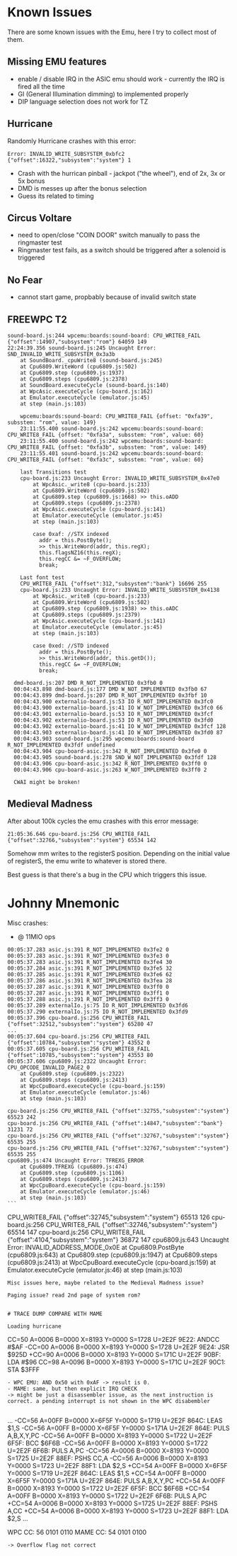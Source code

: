 # Known Issues

There are some known issues with the Emu, here I try to collect most of them.

## Missing EMU features

- enable / disable IRQ in the ASIC emu should work - currently the IRQ is fired all the time
- GI (General Illumination dimming) to implemented properly
- DIP language selection does not work for TZ

## Hurricane

Randomly Hurricane crashes with this error:

```
Error: INVALID_WRITE_SUBSYSTEM_0xbfc2 {"offset":16322,"subsystem":"system"} 1
```

- Crash with the hurrican pinball - jackpot ("the wheel"), end of 2x, 3x or 5x bonus
- DMD is messes up after the bonus selection
- Guess its related to timing

## Circus Voltare

- need to open/close "COIN DOOR" switch manually to pass the ringmaster test
- Ringmaster test fails, as a switch should be triggered after a solenoid is triggered

## No Fear

- cannot start game, propbably because of invalid switch state

## FREEWPC T2

```
sound-board.js:244 wpcemu:boards:sound-board: CPU_WRITE8_FAIL {"offset":14907,"subsystem":"rom"} 64059 149
22:24:39.356 sound-board.js:245 Uncaught Error: SND_INVALID_WRITE_SUBSYSTEM_0x3a3b
    at SoundBoard._cpuWrite8 (sound-board.js:245)
    at Cpu6809.WriteWord (cpu6809.js:502)
    at Cpu6809.step (cpu6809.js:1937)
    at Cpu6809.steps (cpu6809.js:2378)
    at SoundBoard.executeCycle (sound-board.js:140)
    at WpcAsic.executeCycle (cpu-board.js:162)
    at Emulator.executeCycle (emulator.js:45)
    at step (main.js:103)

    wpcemu:boards:sound-board: CPU_WRITE8_FAIL {offset: "0xfa39", subsstem: "rom", value: 149}
    23:11:55.400 sound-board.js:242 wpcemu:boards:sound-board: CPU_WRITE8_FAIL {offset: "0xfa3a", subsstem: "rom", value: 60}
    23:11:55.400 sound-board.js:242 wpcemu:boards:sound-board: CPU_WRITE8_FAIL {offset: "0xfa3b", subsstem: "rom", value: 149}
    23:11:55.401 sound-board.js:242 wpcemu:boards:sound-board: CPU_WRITE8_FAIL {offset: "0xfa3c", subsstem: "rom", value: 60}

    last Transitions test
    cpu-board.js:233 Uncaught Error: INVALID_WRITE_SUBSYSTEM_0x47e0
        at WpcAsic._write8 (cpu-board.js:233)
        at Cpu6809.WriteWord (cpu6809.js:502)
        at Cpu6809.step (cpu6809.js:1668) >> this.oADD
        at Cpu6809.steps (cpu6809.js:2378)
        at WpcAsic.executeCycle (cpu-board.js:141)
        at Emulator.executeCycle (emulator.js:45)
        at step (main.js:103)    

        case 0xaf: //STX indexed
          addr = this.PostByte();
          >> this.WriteWord(addr, this.regX);
          this.flagsNZ16(this.regX);
          this.regCC &= ~F_OVERFLOW;
          break;

    Last font test
    CPU_WRITE8_FAIL {"offset":312,"subsystem":"bank"} 16696 255
    cpu-board.js:233 Uncaught Error: INVALID_WRITE_SUBSYSTEM_0x4138
        at WpcAsic._write8 (cpu-board.js:233)
        at Cpu6809.WriteWord (cpu6809.js:502)
        at Cpu6809.step (cpu6809.js:1938) >> this.oADC
        at Cpu6809.steps (cpu6809.js:2379)
        at WpcAsic.executeCycle (cpu-board.js:141)
        at Emulator.executeCycle (emulator.js:45)
        at step (main.js:103)        

        case 0xed: //STD indexed
          addr = this.PostByte();
          >> this.WriteWord(addr, this.getD());
          this.regCC &= ~F_OVERFLOW;
          break;

  dmd-board.js:207 DMD R_NOT_IMPLEMENTED 0x3fb0 0
  00:04:43.898 dmd-board.js:177 DMD W_NOT_IMPLEMENTED 0x3fb0 67
  00:04:43.899 dmd-board.js:207 DMD R_NOT_IMPLEMENTED 0x3fbf 10
  00:04:43.900 externalio-board.js:53 IO R_NOT_IMPLEMENTED 0x3fc0
  00:04:43.900 externalio-board.js:41 IO W_NOT_IMPLEMENTED 0x3fc0 66
  00:04:43.901 externalio-board.js:53 IO R_NOT_IMPLEMENTED 0x3fcf
  00:04:43.902 externalio-board.js:53 IO R_NOT_IMPLEMENTED 0x3fd0
  00:04:43.902 externalio-board.js:41 IO W_NOT_IMPLEMENTED 0x3fcf 128
  00:04:43.903 externalio-board.js:41 IO W_NOT_IMPLEMENTED 0x3fd0 87
  00:04:43.903 sound-board.js:295 wpcemu:boards:sound-board R_NOT_IMPLEMENTED 0x3fdf undefined
  00:04:43.904 cpu-board-asic.js:342 R_NOT_IMPLEMENTED 0x3fe0 0
  00:04:43.905 sound-board.js:278 SND_W_NOT_IMPLEMENTED 0x3fdf 128
  00:04:43.906 cpu-board-asic.js:342 R_NOT_IMPLEMENTED 0x3ff0 0
  00:04:43.906 cpu-board-asic.js:263 W_NOT_IMPLEMENTED 0x3ff0 2          

  CWAI might be broken!
```

## Medieval Madness

After about 100k cycles the emu crashes with this error message:

```
21:05:36.646 cpu-board.js:256 CPU_WRITE8_FAIL {"offset":32766,"subsystem":"system"} 65534 142
  ```

Somehow mm writes to the registerS position. Depending on the initial value of registerS, the emu write to whatever is stored there.

Best guess is that there's a bug in the CPU which triggers this issue.

# Johnny Mnemonic

Misc crashes:
- @ 11MIO ops

```
00:05:37.283 asic.js:391 R_NOT_IMPLEMENTED 0x3fe2 0
00:05:37.283 asic.js:391 R_NOT_IMPLEMENTED 0x3fe3 0
00:05:37.283 asic.js:391 R_NOT_IMPLEMENTED 0x3fe4 30
00:05:37.284 asic.js:391 R_NOT_IMPLEMENTED 0x3fe5 32
00:05:37.285 asic.js:391 R_NOT_IMPLEMENTED 0x3fe6 62
00:05:37.286 asic.js:391 R_NOT_IMPLEMENTED 0x3fea 28
00:05:37.287 asic.js:391 R_NOT_IMPLEMENTED 0x3ff0 0
00:05:37.287 asic.js:391 R_NOT_IMPLEMENTED 0x3ff1 0
00:05:37.288 asic.js:391 R_NOT_IMPLEMENTED 0x3ff3 0
00:05:37.289 externalIo.js:75 IO R_NOT_IMPLEMENTED 0x3fd6
00:05:37.290 externalIo.js:75 IO R_NOT_IMPLEMENTED 0x3fd9
00:05:37.396 cpu-board.js:256 CPU_WRITE8_FAIL {"offset":32512,"subsystem":"system"} 65280 47
...
00:05:37.604 cpu-board.js:256 CPU_WRITE8_FAIL {"offset":10784,"subsystem":"system"} 43552 0
00:05:37.605 cpu-board.js:256 CPU_WRITE8_FAIL {"offset":10785,"subsystem":"system"} 43553 80
00:05:37.606 cpu6809.js:2322 Uncaught Error: CPU_OPCODE_INVALID_PAGE2_0
    at Cpu6809.step (cpu6809.js:2322)
    at Cpu6809.steps (cpu6809.js:2413)
    at WpcCpuBoard.executeCycle (cpu-board.js:159)
    at Emulator.executeCycle (emulator.js:46)
    at step (main.js:103)
```

```
cpu-board.js:256 CPU_WRITE8_FAIL {"offset":32755,"subsystem":"system"} 65523 242
cpu-board.js:256 CPU_WRITE8_FAIL {"offset":14847,"subsystem":"bank"} 31231 72
cpu-board.js:256 CPU_WRITE8_FAIL {"offset":32767,"subsystem":"system"} 65535 255
cpu-board.js:256 CPU_WRITE8_FAIL {"offset":32767,"subsystem":"system"} 65535 255
cpu6809.js:474 Uncaught Error: TFREXG_ERROR
    at Cpu6809.TFREXG (cpu6809.js:474)
    at Cpu6809.step (cpu6809.js:1106)
    at Cpu6809.steps (cpu6809.js:2413)
    at WpcCpuBoard.executeCycle (cpu-board.js:159)
    at Emulator.executeCycle (emulator.js:46)
    at step (main.js:103)
​```

```
CPU_WRITE8_FAIL {"offset":32745,"subsystem":"system"} 65513 126
cpu-board.js:256 CPU_WRITE8_FAIL {"offset":32746,"subsystem":"system"} 65514 147
cpu-board.js:256 CPU_WRITE8_FAIL {"offset":4104,"subsystem":"system"} 36872 147
cpu6809.js:643 Uncaught Error: INVALID_ADDRESS_MODE_0x0E
    at Cpu6809.PostByte (cpu6809.js:643)
    at Cpu6809.step (cpu6809.js:1947)
    at Cpu6809.steps (cpu6809.js:2413)
    at WpcCpuBoard.executeCycle (cpu-board.js:159)
    at Emulator.executeCycle (emulator.js:46)
    at step (main.js:103)
```
Misc issues here, maybe related to the Medieval Madness issue?

Paging issue? read 2nd page of system rom?


# TRACE DUMP COMPARE WITH MAME

Loading hurricane

```
CC=50 A=0006 B=0000 X=8193 Y=0000 S=1728 U=2E2F 9E22: ANDCC #$AF
-CC=00 A=0006 B=0000 X=8193 Y=0000 S=1728 U=2E2F 9E24: JSR   $925D
+CC=90 A=0006 B=0000 X=8193 Y=0000 S=171C U=2E2F 90BF: LDA   #$96
CC=98 A=0096 B=0000 X=8193 Y=0000 S=171C U=2E2F 90C1: STA   $3FFF
```
- WPC EMU: AND 0x50 with 0xAF -> result is 0.
- MAME: same, but then explicit IRQ CHECK
-> might be just a disassembler issue, as the next instruction is correct. a pending interrupt is not shown in the WPC disabembler


```
...
-CC=56 A=00FF B=0000 X=6F5F Y=0000 S=1719 U=2E2F 864C: LEAS  $1,S
-CC=56 A=00FF B=0000 X=6F5F Y=0000 S=171A U=2E2F 864E: PULS  A,B,X,Y,PC
-CC=56 A=00FF B=0000 X=8193 Y=0000 S=1722 U=2E2F 6F5F: BCC   $6F6B
-CC=56 A=00FF B=0000 X=8193 Y=0000 S=1722 U=2E2F 6F6B: PULS  A,PC
-CC=56 A=0006 B=0000 X=8193 Y=0000 S=1725 U=2E2F 88EF: PSHS  CC,A
-CC=56 A=0006 B=0000 X=8193 Y=0000 S=1723 U=2E2F 88F1: LDA   $2,S
+CC=54 A=00FF B=0000 X=6F5F Y=0000 S=1719 U=2E2F 864C: LEAS  $1,S
+CC=54 A=00FF B=0000 X=6F5F Y=0000 S=171A U=2E2F 864E: PULS  A,B,X,Y,PC
+CC=54 A=00FF B=0000 X=8193 Y=0000 S=1722 U=2E2F 6F5F: BCC   $6F6B
+CC=54 A=00FF B=0000 X=8193 Y=0000 S=1722 U=2E2F 6F6B: PULS  A,PC
+CC=54 A=0006 B=0000 X=8193 Y=0000 S=1725 U=2E2F 88EF: PSHS  A,CC
+CC=54 A=0006 B=0000 X=8193 Y=0000 S=1723 U=2E2F 88F1: LDA   $2,S
...

WPC CC: 56    0101 0110
MAME CC: 54   0101 0100
```
-> Overflow flag not correct
